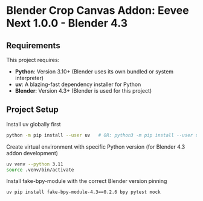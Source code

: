 # Blender Crop Canvas Addon: Eevee Next 1.0.0 - Blender 4.3

## Requirements

This project requires:
- **Python**: Version 3.10+ (Blender uses its own bundled or system interpreter)
- **uv**: A blazing-fast dependency installer for Python
- **Blender**: Version 4.3+ (Blender is used for this project)

## Project Setup

Install uv globally first
```bash
python -m pip install --user uv   # OR: python3 -m pip install --user uv
```

Create virtual environment with specific Python version (for Blender 4.3 addon development)
```bash
uv venv --python 3.11
source .venv/bin/activate
```

Install fake-bpy-module with the correct Blender version pinning
```bash
uv pip install fake-bpy-module-4.3==0.2.6 bpy pytest mock
```
